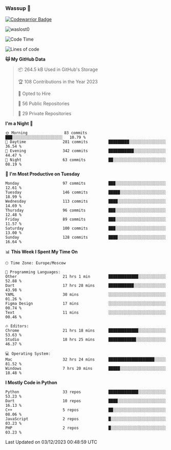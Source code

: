 ### Wassup 👋

[![Codewarrior Badge](https://www.codewars.com/users/waslost/badges/small)](https://www.codewars.com/users/waslost)

<p align="left"> <img src="https://komarev.com/ghpvc/?username=waslost0" alt="waslost0" /></p>

<!--START_SECTION:waka-->
![Code Time](http://img.shields.io/badge/Code%20Time-3%2C540%20hrs%2046%20mins-blue)

![Lines of code](https://img.shields.io/badge/From%20Hello%20World%20I%27ve%20Written-1.4%20million%20lines%20of%20code-blue)

**🐱 My GitHub Data** 

> 📦 264.5 kB Used in GitHub's Storage 
 > 
> 🏆 108 Contributions in the Year 2023
 > 
> 💼 Opted to Hire
 > 
> 📜 56 Public Repositories 
 > 
> 🔑 29 Private Repositories 
 > 
**I'm a Night 🦉** 

```text
🌞 Morning                83 commits          ███░░░░░░░░░░░░░░░░░░░░░░   10.79 % 
🌆 Daytime                281 commits         █████████░░░░░░░░░░░░░░░░   36.54 % 
🌃 Evening                342 commits         ███████████░░░░░░░░░░░░░░   44.47 % 
🌙 Night                  63 commits          ██░░░░░░░░░░░░░░░░░░░░░░░   08.19 % 
```
📅 **I'm Most Productive on Tuesday** 

```text
Monday                   97 commits          ███░░░░░░░░░░░░░░░░░░░░░░   12.61 % 
Tuesday                  146 commits         █████░░░░░░░░░░░░░░░░░░░░   18.99 % 
Wednesday                113 commits         ████░░░░░░░░░░░░░░░░░░░░░   14.69 % 
Thursday                 96 commits          ███░░░░░░░░░░░░░░░░░░░░░░   12.48 % 
Friday                   89 commits          ███░░░░░░░░░░░░░░░░░░░░░░   11.57 % 
Saturday                 100 commits         ███░░░░░░░░░░░░░░░░░░░░░░   13.00 % 
Sunday                   128 commits         ████░░░░░░░░░░░░░░░░░░░░░   16.64 % 
```


📊 **This Week I Spent My Time On** 

```text
🕑︎ Time Zone: Europe/Moscow

💬 Programming Languages: 
Other                    21 hrs 1 min        █████████████░░░░░░░░░░░░   52.88 % 
Dart                     17 hrs 28 mins      ███████████░░░░░░░░░░░░░░   43.98 % 
YAML                     30 mins             ░░░░░░░░░░░░░░░░░░░░░░░░░   01.26 % 
Figma Design             17 mins             ░░░░░░░░░░░░░░░░░░░░░░░░░   00.74 % 
Text                     11 mins             ░░░░░░░░░░░░░░░░░░░░░░░░░   00.46 % 

🔥 Editors: 
Chrome                   21 hrs 18 mins      █████████████░░░░░░░░░░░░   53.63 % 
Studio                   18 hrs 25 mins      ████████████░░░░░░░░░░░░░   46.37 % 

💻 Operating System: 
Mac                      32 hrs 24 mins      ████████████████████░░░░░   81.52 % 
Windows                  7 hrs 20 mins       █████░░░░░░░░░░░░░░░░░░░░   18.48 % 
```

**I Mostly Code in Python** 

```text
Python                   33 repos            █████████████░░░░░░░░░░░░   53.23 % 
Dart                     10 repos            ████░░░░░░░░░░░░░░░░░░░░░   16.13 % 
C++                      5 repos             ██░░░░░░░░░░░░░░░░░░░░░░░   08.06 % 
JavaScript               2 repos             █░░░░░░░░░░░░░░░░░░░░░░░░   03.23 % 
PHP                      2 repos             █░░░░░░░░░░░░░░░░░░░░░░░░   03.23 % 
```




 Last Updated on 03/12/2023 00:48:59 UTC
<!--END_SECTION:waka-->

